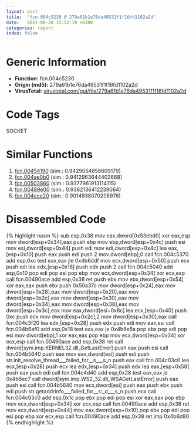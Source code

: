 ```yaml
---
layout: post
title:  "fcn.004c5230 @ 279a61b1e76da49531f1f16fd1102a2d"
date:   2021-08-30 15:52:19 +0300
categories: report
index: false
---
```


# Generic Information
- **Function:** fcn.004c5230
- **Origin (md5):** 279a61b1e76da49531f1f16fd1102a2d
- **VirusTotal:** [virustotal.com/gui/file/279a61b1e76da49531f1f16fd1102a2d][virustotal_ref]

# Code Tags
<span class="tag" id="SOCKET">SOCKET</span>


# Similar Functions

1. [fcn.00454190][similar_1_ref] (sim.: 0.9429054858609179)
2. [fcn.004ae0b0][similar_2_ref] (sim.: 0.9412963644402668)
3. [fcn.00503860][similar_3_ref] (sim.: 0.9377961913114115)
4. [fcn.00489e00][similar_4_ref] (sim.: 0.9362136412239064)
5. [fcn.004cce20][similar_5_ref] (sim.: 0.9014938070205976)


# Disassembled Code

{% highlight nasm %}
sub esp,0x38
mov eax,dword[0x53ebd0]
xor eax,esp
mov dword[esp+0x34],eax
push ebp
mov ebp,dword[esp+0x4c]
push esi
mov esi,dword[esp+0x44]
push edi
mov edi,dword[esp+0x4c]
lea eax,[esp+0x10]
push eax
push edi
push 2
mov dword[ebp],0
call fcn.004c5370
add esp,0xc
test eax,eax
jle 0x4b6ddf
mov ecx,dword[esp+0x50]
push ecx
push edi
lea edx,[esp+0x18]
push edx
push 2
call fcn.004c5040
add esp,0x10
pop edi
pop esi
pop ebp
mov ecx,dword[esp+0x34]
xor ecx,esp
call fcn.00490ace
add esp,0x38
ret 
push ebx
mov ebx,dword[esp+0x54]
xor eax,eax
push ebx
push 0x50a37c
mov dword[esp+0x24],eax
mov dword[esp+0x28],eax
mov dword[esp+0x20],eax
mov dword[esp+0x2c],eax
mov dword[esp+0x30],eax
mov dword[esp+0x34],eax
mov dword[esp+0x38],eax
mov dword[esp+0x3c],eax
mov eax,dword[esi+0x8c]
lea ecx,[esp+0x40]
push 0xc
push ecx
mov dword[esp+0x2c],2
mov dword[esp+0x30],eax
call fcn.004c3f20
lea edx,[esp+0x28]
push edx
push edi
mov eax,esi
call fcn.004b6af0
add esp,0x18
test eax,eax
je 0x4b6e5a
pop ebx
pop edi
pop esi
mov dword[ebp],1
xor eax,eax
pop ebp
mov ecx,dword[esp+0x34]
xor ecx,esp
call fcn.00490ace
add esp,0x38
ret 
call dword[sym.imp.KERNEL32.dll_GetLastError]
push eax
push esi
call fcn.004b5640
push eax
mov eax,dword[esi]
push edi
push str.init_resolve_thread___failed_for__s___s_n
push eax
call fcn.004c03c0
lea ecx,[esp+0x28]
push ecx
lea edx,[esp+0x34]
push edx
lea eax,[esp+0x58]
push eax
push edi
call fcn.004c4d40
add esp,0x28
test eax,eax
je 0x4b6ec7
call dword[sym.imp.WS2_32.dll_WSAGetLastError]
push eax
push esi
call fcn.004b5640
mov ecx,dword[esi]
push eax
push ebx
push edi
push str.getaddrinfo___failed_for__s:_d___s_n
push ecx
call fcn.004c03c0
add esp,0x1c
pop ebx
pop edi
pop esi
xor eax,eax
pop ebp
mov ecx,dword[esp+0x34]
xor ecx,esp
call fcn.00490ace
add esp,0x38
ret 
mov ecx,dword[esp+0x44]
mov eax,dword[esp+0x10]
pop ebx
pop edi
pop esi
pop ebp
xor ecx,esp
call fcn.00490ace
add esp,0x38
ret 
jmp 0x4b6d80
{% endhighlight %}


[similar_1_ref]: /report/fcn.00454190@289859175c221b107317af7727d26c17
[similar_2_ref]: /report/fcn.004ae0b0@1160595edb203a63cb2ca3ce2ff04f47
[similar_3_ref]: /report/fcn.00503860@17d73cbafe6dd96dd6f2291fab06fbb5
[similar_4_ref]: /report/fcn.00489e00@be7fba7cc724acf4ae2900d99e0fc9c3
[similar_5_ref]: /report/fcn.004cce20@279a61b1e76da49531f1f16fd1102a2d
[virustotal_ref]: https://www.virustotal.com/gui/file/279a61b1e76da49531f1f16fd1102a2d